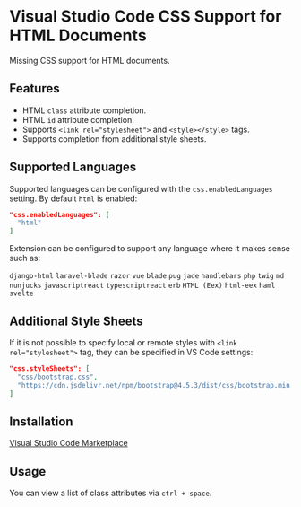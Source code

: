 # Visual Studio Code CSS Support for HTML Documents

Missing CSS support for HTML documents.

## Features

- HTML `class` attribute completion.
- HTML `id` attribute completion.
- Supports `<link rel="stylesheet">` and `<style></style>` tags.
- Supports completion from additional style sheets.

## Supported Languages

Supported languages can be configured with the `css.enabledLanguages` setting. By default 
`html` is enabled:

```json
"css.enabledLanguages": [
  "html"
]
```

Extension can be configured to support any language where it makes sense such as:

`django-html` `laravel-blade` `razor` `vue` `blade` `pug` `jade` `handlebars` `php` `twig` 
`md` `nunjucks` `javascriptreact` `typescriptreact` `erb` `HTML (Eex)` `html-eex` `haml` `svelte`

## Additional Style Sheets

If it is not possible to specify local or remote styles with `<link rel="stylesheet">` tag, they can be specified in VS Code settings:

```json
"css.styleSheets": [
  "css/bootstrap.css",
  "https://cdn.jsdelivr.net/npm/bootstrap@4.5.3/dist/css/bootstrap.min.css"
]
```

## Installation

[Visual Studio Code Marketplace](https://marketplace.visualstudio.com/items?itemName=ecmel.vscode-html-css)

## Usage

You can view a list of class attributes via `ctrl + space`.
